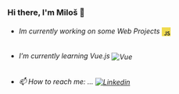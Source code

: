 ### **Hi there, I'm Miloš** 👋

* ###### Im currently working on some Web Projects <img align="center" alt="JavaScript" width="18px" src="https://raw.githubusercontent.com/github/explore/80688e429a7d4ef2fca1e82350fe8e3517d3494d/topics/javascript/javascript.png" />
* ###### I’m currently learning Vue.js <img align="center" alt="Vue" width="18px" src="https://w7.pngwing.com/pngs/70/60/png-transparent-vue-js-javascript-library-github-github-angle-text-triangle.png" />
* ###### 📫 How to reach me: ...  <a href="https://www.linkedin.com/in/milo%C5%A1-mi%C4%87evi%C4%87-642829205/"><img align="center" alt="Linkedin" width="70px" src="https://content.linkedin.com/content/dam/me/business/en-us/amp/brand-site/v2/bg/LI-Logo.svg.original.svg" /></a>
